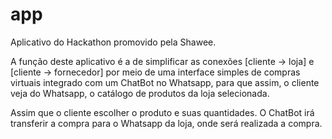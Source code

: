 # app
Aplicativo do Hackathon promovido pela Shawee.

A função deste aplicativo é a de simplificar as conexões [cliente -> loja] e [cliente -> fornecedor] por meio de uma interface simples de compras virtuais integrado com um ChatBot no Whatsapp, para que assim, o cliente veja do Whatsapp, o catálogo de produtos da loja selecionada.

Assim que o cliente escolher o produto e suas quantidades. O ChatBot irá transferir a compra para o Whatsapp da loja, onde será realizada a compra.

